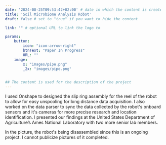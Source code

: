 ```yaml
---
date: '2024-08-25T09:53:42+02:00' # date in which the content is created - defaults to "today"
title: 'Soil Microbiome Analysis Robot'
draft: false # set to "true" if you want to hide the content 

link: "" # optional URL to link the logo to

params:
    button:
        icon: "icon-arrow-right"
        btnText: "Paper In Progress"
        URL: ""
    image:  
        x: "images/pipe.png"
        _2x: "images/pipe.png"
    

## The content is used for the description of the project
---
```


I used Onshape to designed the slip ring assembly for the reel of the robot to allow for easy unspooling for long distance data acquisition. I also worked on the data parser to sync the data collected by the robot's onboard sensors and it's cameras for more precise research and location identification. I presented our findings at the United States Department of Agriculture’s Ames National Laboratory with two more senior lab members.

In the picture, the robot's being disassembled since this is an ongoing project. I cannot publicize pictures of it completed.